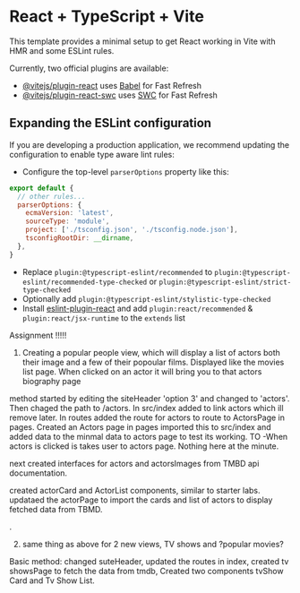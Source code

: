 # React + TypeScript + Vite

This template provides a minimal setup to get React working in Vite with HMR and some ESLint rules.

Currently, two official plugins are available:

- [@vitejs/plugin-react](https://github.com/vitejs/vite-plugin-react/blob/main/packages/plugin-react/README.md) uses [Babel](https://babeljs.io/) for Fast Refresh
- [@vitejs/plugin-react-swc](https://github.com/vitejs/vite-plugin-react-swc) uses [SWC](https://swc.rs/) for Fast Refresh

## Expanding the ESLint configuration

If you are developing a production application, we recommend updating the configuration to enable type aware lint rules:

- Configure the top-level `parserOptions` property like this:

```js
export default {
  // other rules...
  parserOptions: {
    ecmaVersion: 'latest',
    sourceType: 'module',
    project: ['./tsconfig.json', './tsconfig.node.json'],
    tsconfigRootDir: __dirname,
  },
}
```

- Replace `plugin:@typescript-eslint/recommended` to `plugin:@typescript-eslint/recommended-type-checked` or `plugin:@typescript-eslint/strict-type-checked`
- Optionally add `plugin:@typescript-eslint/stylistic-type-checked`
- Install [eslint-plugin-react](https://github.com/jsx-eslint/eslint-plugin-react) and add `plugin:react/recommended` & `plugin:react/jsx-runtime` to the `extends` list



Assignment !!!!!

1. Creating a popular people view, which will display a list of actors both their image and a few of their popoular films. Displayed like the movies list page. When clicked on an actor it will bring you to that actors biography page

method
started by editing the siteHeader 'option 3' and changed to 'actors'. Then chaged the path to /actors. In src/index added to link actors which ill remove later. In routes added the route for actors to route to ActorsPage in pages. Created an Actors page in pages imported this to src/index and added data to the minmal data to actors page to test its working. TO -When actors is clicked is takes user to actors page. Nothing here at the minute.

next created interfaces for actors and actorsImages from TMBD api documentation.

created actorCard and ActorList components, similar to starter labs.
updataed the actorPage to import the cards and list of actors to display fetched data from TBMD.

.

2. same thing as above for 2 new views, TV shows and  ?popular movies?

Basic method: changed suteHeader, updated the routes in index, created tv showsPage to fetch the data from tmdb, Created two components tvShow Card and Tv Show List.
